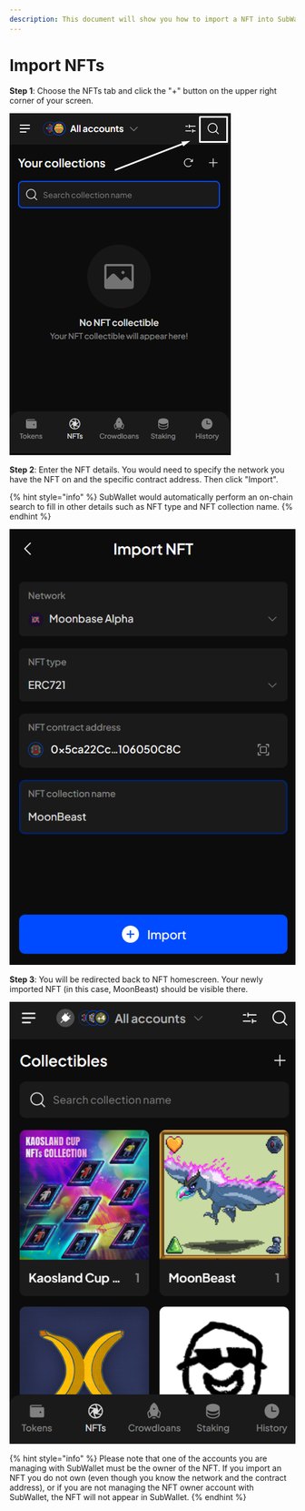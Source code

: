 ```yaml
---
description: This document will show you how to import a NFT into SubWallet.
---
```


# Import NFTs

**Step 1**: Choose the NFTs tab and click the "+" button on the upper right corner of your screen.

![](<../../.gitbook/assets/image (97) (1) (1) (1).png>)

**Step 2**: Enter the NFT details. You would need to specify the network you have the NFT on and the specific contract address. Then click "Import".

{% hint style="info" %}
SubWallet would automatically perform an on-chain search to fill in other details such as NFT type and NFT collection name.&#x20;
{% endhint %}

![](<../../.gitbook/assets/image (154) (1) (1) (1).png>)

**Step 3**: You will be redirected back to NFT homescreen. Your newly imported NFT (in this case, MoonBeast) should be visible there.&#x20;

![](<../../.gitbook/assets/image (169) (1) (1).png>)

{% hint style="info" %}
Please note that one of the accounts you are managing with SubWallet must be the owner of the NFT. If you import an NFT you do not own (even though you know the network and the contract address), or if you are not managing the NFT owner account with SubWallet, the NFT will not appear in SubWallet.&#x20;
{% endhint %}
